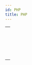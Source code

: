 ```yaml
---
id: PHP
title: PHP
---
```



||
|---|
|[<!-- INCLUDE #_command_.PHP Execute.Syntax -->](../../commands-legacy/php-execute.md)<br/>|
|[<!-- INCLUDE #_command_.PHP GET FULL RESPONSE.Syntax -->](../../commands-legacy/php-get-full-response.md)<br/>|
|[<!-- INCLUDE #_command_.PHP GET OPTION.Syntax -->](../../commands-legacy/php-get-option.md)<br/>|
|[<!-- INCLUDE #_command_.PHP SET OPTION.Syntax -->](../../commands-legacy/php-set-option.md)<br/>|
